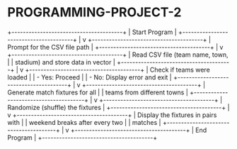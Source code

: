 # PROGRAMMING-PROJECT-2
+---------------------------------------+
|             Start Program             |
+---------------------------------------+
                |
                v
+---------------------------------------+
|   Prompt for the CSV file path        |
+---------------------------------------+
                |
                v
+---------------------------------------+
|   Read CSV file (team name, town,     |
|   stadium) and store data in vector   |
+---------------------------------------+
                |
                v
+---------------------------------------+
|   Check if teams were loaded          |
|     - Yes: Proceed                    |
|     - No: Display error and exit      |
+---------------------------------------+
                |
                v
+---------------------------------------+
|   Generate match fixtures for all     |
|   teams from different towns          |
+---------------------------------------+
                |
                v
+---------------------------------------+
|   Randomize (shuffle) the fixtures    |
+---------------------------------------+
                |
                v
+---------------------------------------+
|   Display the fixtures in pairs with  |
|   weekend breaks after every two      |
|   matches                             |
+---------------------------------------+
                |
                v
+---------------------------------------+
|              End Program              |
+---------------------------------------+
